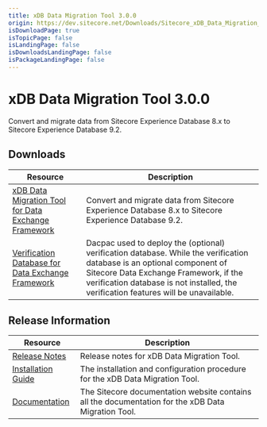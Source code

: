 ```yaml
---
title: xDB Data Migration Tool 3.0.0
origin: https://dev.sitecore.net/Downloads/Sitecore_xDB_Data_Migration_Tool/3x/xDB_Data_Migration_Tool_300
isDownloadPage: true
isTopicPage: false
isLandingPage: false
isDownloadsLandingPage: false
isPackageLandingPage: false
---
```


# xDB Data Migration Tool 3.0.0

Convert and migrate data from Sitecore Experience Database 8.x to Sitecore Experience Database 9.2.

## Downloads

 | Resource | Description |
 | --- | --- |
 | [xDB Data Migration Tool for Data Exchange Framework](https://scdp.blob.core.windows.net/downloads/Sitecore%20xDB%20Data%20Migration%20Tool/3x/xDB%20Data%20Migration%20Tool%20300/Secure/xDB%20Data%20Migration%20Tool%20for%20Data%20Exchange%20Framework%203.0.0%20rev.%2001393.zip) | Convert and migrate data from Sitecore Experience Database 8.x to Sitecore Experience Database 9.2. |
 | [Verification Database for Data Exchange Framework](https://scdp.blob.core.windows.net/downloads/Sitecore%20xDB%20Data%20Migration%20Tool/3x/xDB%20Data%20Migration%20Tool%20300/Secure/Sitecore.DataExchange.Verification.dacpac) | Dacpac used to deploy the (optional) verification database. While the verification database is an optional component of Sitecore Data Exchange Framework, if the verification database is not installed, the verification features will be unavailable. |

## Release Information

 | Resource | Description |
 | --- | --- |
 | [Release Notes](/downloads/Sitecore_xDB_Data_Migration_Tool/3x/xDB_Data_Migration_Tool_300/Release_Notes) | Release notes for xDB Data Migration Tool. |
 | [Installation Guide](https://scdp.blob.core.windows.net/downloads/Sitecore%20xDB%20Data%20Migration%20Tool/3x/xDB%20Data%20Migration%20Tool%20300/Secure/xDB_Data_Migration_Tool_3_0_Installation_Guide-en.pdf) | The installation and configuration procedure for the xDB Data Migration Tool. |
 | [Documentation](https://doc.sitecore.com/developers/dmt/30/xdb-data-migration-tool/en/xdb-data-migration-tool.html) | The Sitecore documentation website contains all the documentation for the xDB Data Migration Tool. |